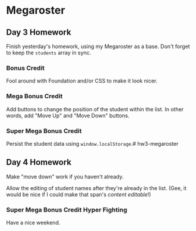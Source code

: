 # Megaroster

## Day 3 Homework

Finish yesterday's homework, using my Megaroster as a base. Don't forget to keep the `students` array in sync.

### Bonus Credit

Fool around with Foundation and/or CSS to make it look nicer.

### Mega Bonus Credit

Add buttons to change the position of the student within the list. In other words, add "Move Up" and "Move Down" buttons.

### Super Mega Bonus Credit

Persist the student data using `window.localStorage`.# hw3-megaroster

## Day 4 Homework

Make "move down" work if you haven't already.

Allow the editing of student names after they're already in the list. (Gee, it would be nice if I could make that span's _content editable_!)

### Super Mega Bonus Credit Hyper Fighting

Have a nice weekend.
